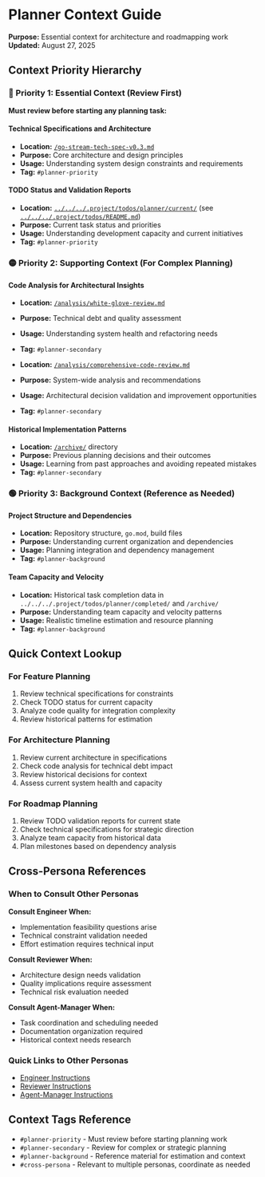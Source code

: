 # Planner Context Guide

**Purpose:** Essential context for architecture and roadmapping work  
**Updated:** August 27, 2025

## Context Priority Hierarchy

### 🔴 Priority 1: Essential Context (Review First)

**Must review before starting any planning task:**

#### Technical Specifications and Architecture
- **Location:** [`/go-stream-tech-spec-v0.3.md`](../../../go-stream-tech-spec-v0.3.md)
- **Purpose:** Core architecture and design principles
- **Usage:** Understanding system design constraints and requirements
- **Tag:** `#planner-priority`

#### TODO Status and Validation Reports
- **Location:** [`../../../.project/todos/planner/current/`](../../../.project/todos/planner/current/) (see [`../../../.project/todos/README.md`](../../../.project/todos/README.md))
- **Purpose:** Current task status and priorities
- **Usage:** Understanding development capacity and current initiatives
- **Tag:** `#planner-priority`

### 🟡 Priority 2: Supporting Context (For Complex Planning)

#### Code Analysis for Architectural Insights
- **Location:** [`/analysis/white-glove-review.md`](../../../analysis/white-glove-review.md)
- **Purpose:** Technical debt and quality assessment
- **Usage:** Understanding system health and refactoring needs
- **Tag:** `#planner-secondary`

- **Location:** [`/analysis/comprehensive-code-review.md`](../../../analysis/comprehensive-code-review.md)
- **Purpose:** System-wide analysis and recommendations
- **Usage:** Architectural decision validation and improvement opportunities
- **Tag:** `#planner-secondary`

#### Historical Implementation Patterns
- **Location:** [`/archive/`](../../../archive/) directory
- **Purpose:** Previous planning decisions and their outcomes
- **Usage:** Learning from past approaches and avoiding repeated mistakes
- **Tag:** `#planner-secondary`

### 🟢 Priority 3: Background Context (Reference as Needed)

#### Project Structure and Dependencies
- **Location:** Repository structure, `go.mod`, build files
- **Purpose:** Understanding current organization and dependencies
- **Usage:** Planning integration and dependency management
- **Tag:** `#planner-background`

#### Team Capacity and Velocity
- **Location:** Historical task completion data in `../../../.project/todos/planner/completed/` and `/archive/`
- **Purpose:** Understanding team capacity and velocity patterns
- **Usage:** Realistic timeline estimation and resource planning
- **Tag:** `#planner-background`

## Quick Context Lookup

### For Feature Planning
1. Review technical specifications for constraints
2. Check TODO status for current capacity
3. Analyze code quality for integration complexity
4. Review historical patterns for estimation

### For Architecture Planning
1. Review current architecture in specifications
2. Check code analysis for technical debt impact
3. Review historical decisions for context
4. Assess current system health and capacity

### For Roadmap Planning
1. Review TODO validation reports for current state
2. Check technical specifications for strategic direction
3. Analyze team capacity from historical data
4. Plan milestones based on dependency analysis

## Cross-Persona References

### When to Consult Other Personas

**Consult Engineer When:**
- Implementation feasibility questions arise
- Technical constraint validation needed
- Effort estimation requires technical input

**Consult Reviewer When:**
- Architecture design needs validation
- Quality implications require assessment
- Technical risk evaluation needed

**Consult Agent-Manager When:**
- Task coordination and scheduling needed
- Documentation organization required
- Historical context needs research

### Quick Links to Other Personas
- [Engineer Instructions](../engineer/INSTRUCTIONS.md)
- [Reviewer Instructions](../reviewer/INSTRUCTIONS.md)
- [Agent-Manager Instructions](../agent-manager/INSTRUCTIONS.md)

## Context Tags Reference

- `#planner-priority` - Must review before starting planning work
- `#planner-secondary` - Review for complex or strategic planning
- `#planner-background` - Reference material for estimation and context
- `#cross-persona` - Relevant to multiple personas, coordinate as needed
